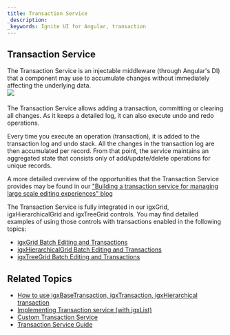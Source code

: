 ```yaml
---
title: Transaction Service
_description: 
_keywords: Ignite UI for Angular, transaction
---
```



## Transaction Service

The Transaction Service is an injectable middleware (through Angular's DI) that a component may use to accumulate changes without immediately affecting the underlying data.
    <img src="https://cdn-images-1.medium.com/max/800/1*O-6DidcFW_XCSqgKRfXf_Q.png"
        style="display:flex;max-height:400px;margin:auto auto 20px auto;" />

The Transaction Service allows adding a transaction, committing or clearing all changes. As it keeps a detailed log, it can also execute undo and redo operations.

Every time you execute an operation (transaction), it is added to the transaction log and undo stack. All the changes in the transaction log are then accumulated per record. From that point, the service maintains an aggregated state that consists only of add/update/delete operations for unique records.

A more detailed overview of the opportunities that the Transaction Service provides may be found in our ["Building a transaction service for managing large scale editing experiences" blog](https://blog.angular.io/building-a-transaction-service-for-managing-large-scale-editing-experiences-ded666eafd5e)

The Transaction Service is fully integrated in our igxGrid, igxHierarchicalGrid and igxTreeGrid controls. You may find detailed examples of using those controls with transactions enabled in the following topics:
* [igxGrid Batch Editing and Transactions](grid/batch_editing.md)
* [igxHierarchicalGrid Batch Editing and Transactions](hierarchicalgrid/batch_editing.md)
* [igxTreeGrid Batch Editing and Transactions](treegrid/batch_editing.md)

## Related Topics

* [How to use igxBaseTransaction, igxTransaction, igxHierarchical transaction](transaction-how-to.md)
* [Implementing Transaction service (with igxList)](transaction-implement.md)
* [Custom Transaction Service](transaction-custom.md)
* [Transaction Service Guide](transaction-guide.md)
